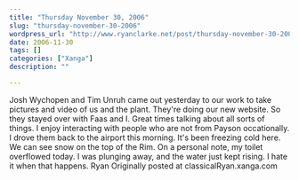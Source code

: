 ```yaml
---
title: "Thursday November 30, 2006"
slug: "thursday-november-30-2006"
wordpress_url: "http://www.ryanclarke.net/post/thursday-november-30-2006/"
date: 2006-11-30
tags: []
categories: ["Xanga"]
description: ""

---
```


Josh Wychopen and Tim Unruh came out yesterday to our work to take pictures and video of us and the plant. They're doing our new website. So they stayed over with Faas and I. Great times talking about all sorts of things. I enjoy interacting with people who are not from Payson occationally. I drove them back to the airport this morning.
It's been freezing cold here. We can see snow on the top of the Rim.
On a personal note, my toilet overflowed today. I was plunging away, and the water just kept rising. I hate it when that happens.
Ryan
Originally posted at classicalRyan.xanga.com
